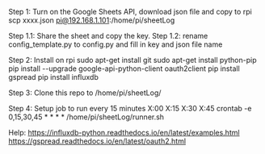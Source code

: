 
Step 1: Turn on the Google Sheets API, download json file and copy to rpi
        scp xxxx.json pi@192.168.1.101:/home/pi/sheetLog

Step 1.1: Share the sheet and copy the key.
Step 1.2: rename config_template.py to config.py and fill in key and json file name

Step 2: Install on rpi
sudo apt-get install git
sudo apt-get install python-pip
pip install --upgrade google-api-python-client oauth2client
pip install gspread
pip install influxdb

Step 3: Clone this repo to /home/pi/sheetLog/

Step 4: Setup job to run every 15 minutes X:00 X:15 X:30 X:45
crontab -e
0,15,30,45 * * * * /home/pi/sheetLog/runner.sh


Help:
https://influxdb-python.readthedocs.io/en/latest/examples.html
https://gspread.readthedocs.io/en/latest/oauth2.html


